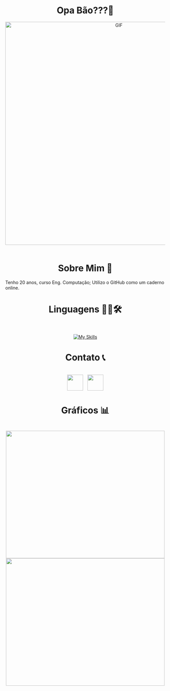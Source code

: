 <h1 align="center">
Opa Bão???👋
</h1>

<div align="center">
<img hight="300" width="700" alt="GIF" align="center" src="https://github.com/Lucaxcm/Lucaxcm/blob/main/GIFS/R34.gif">
</div>

</br>

<h1 align="center">
Sobre Mim 💬
</h1>

<div>
Tenho 20 anos, curso Eng. Computação; Utilizo o GitHub como um caderno online.
</div>

<h1 align="center">
Linguagens 👨‍💻🛠
</h1>

</br>
<div align="center">
 
[![My Skills](https://skillicons.dev/icons?i=c,cpp,py)](https://skillicons.dev)

</div>

<h1 align="center">
Contato 📞
</h1>
</br>

<div align="center">
<a href="https://www.youtube.com/watch?v=KWP8pQnGoBw" target="_blank" align="center"><img height="50" width="50" src="https://skillicons.dev/icons?i=linkedin"></a>
&ensp;
<a href="https://www.youtube.com/watch?v=KWP8pQnGoBw" target="_blank" align="center"><img height="50" width="50" src="https://skillicons.dev/icons?i=gmail"></a>
</div>
<h1 align="center">
Gráficos 📊
</h1>
</br>
<div align="center">
 
<img src="https://github-readme-streak-stats.herokuapp.com/?user=Lucaxcm&theme=dracula&hide_border=false" height="400" width="500" >
<img src="https://github-readme-stats.vercel.app/api/top-langs/?username=Lucaxcm&theme=dracula&show_icons=true&hide_border=false" height="400" width="500" >

</div>
